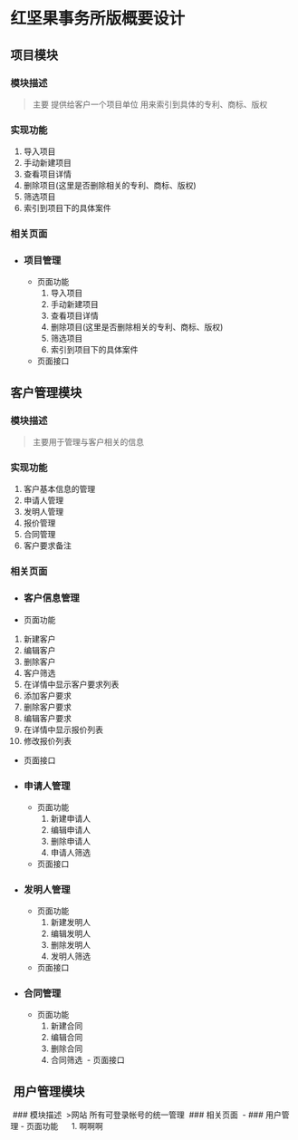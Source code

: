 红坚果事务所版概要设计
=====================

项目模块
---------------------
### 模块描述
>主要 提供给客户一个项目单位 用来索引到具体的专利、商标、版权
### 实现功能
1. 导入项目
2. 手动新建项目
3. 查看项目详情
4. 删除项目(这里是否删除相关的专利、商标、版权)
5. 筛选项目
6. 索引到项目下的具体案件
### 相关页面
- ### 项目管理
  - 页面功能
    1. 导入项目
    2. 手动新建项目
    3. 查看项目详情
    4. 删除项目(这里是否删除相关的专利、商标、版权)
    5. 筛选项目
    6. 索引到项目下的具体案件
  - 页面接口

客户管理模块
---------------------
### 模块描述
>主要用于管理与客户相关的信息
### 实现功能
1. 客户基本信息的管理
2. 申请人管理
3. 发明人管理
4. 报价管理
5. 合同管理
6. 客户要求备注
### 相关页面
- ### 客户信息管理
 - 页面功能
  1. 新建客户
  2. 编辑客户
  3. 删除客户
  4. 客户筛选
  5. 在详情中显示客户要求列表
  6. 添加客户要求
  7. 删除客户要求
  8. 编辑客户要求
  9. 在详情中显示报价列表
  10. 修改报价列表
  - 页面接口
- ### 申请人管理
  - 页面功能
    1. 新建申请人
    2. 编辑申请人
    3. 删除申请人
    4. 申请人筛选
  - 页面接口
- ### 发明人管理
  - 页面功能
    1. 新建发明人
    2. 编辑发明人
    3. 删除发明人
    4. 发明人筛选
  - 页面接口
- ### 合同管理
  - 页面功能
     1. 新建合同
     2. 编辑合同
     3. 删除合同
     4. 合同筛选
  - 页面接口
  
  用户管理模块
  ---------------
  ### 模块描述
  >网站 所有可登录帐号的统一管理
  ### 相关页面
  - ### 用户管理
    - 页面功能
      1. 啊啊啊
      
